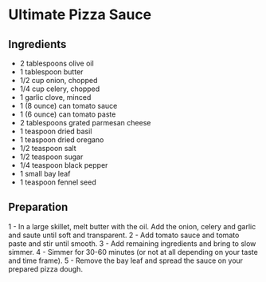 # Ultimate Pizza Sauce  
  
## Ingredients  
- 2 tablespoons olive oil
- 1 tablespoon butter
- 1/2 cup onion, chopped
- 1/4 cup celery, chopped
- 1 garlic clove, minced
- 1 (8 ounce) can tomato sauce
- 1 (6 ounce) can tomato paste
- 2 tablespoons grated parmesan cheese
- 1 teaspoon dried basil
- 1 teaspoon dried oregano
- 1/2 teaspoon salt
- 1/2 teaspoon sugar
- 1/4 teaspoon black pepper
- 1 small bay leaf
- 1 teaspoon fennel seed
  
## Preparation  
1 - In a large skillet, melt butter with the oil. Add the onion, celery and garlic and saute until soft and transparent.
2 - Add tomato sauce and tomato paste and stir until smooth.
3 - Add remaining ingredients and bring to slow simmer.
4 - Simmer for 30-60 minutes (or not at all depending on your taste and time frame).
5 - Remove the bay leaf and spread the sauce on your prepared pizza dough.  
  

